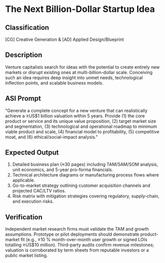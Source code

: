 # The Next Billion-Dollar Startup Idea

## Classification

[CG] Creative Generation & [AD] Applied Design/Blueprint

## Description

Venture capitalists search for ideas with the potential to create entirely new markets or disrupt existing ones at multi-billion-dollar scale. Conceiving such an idea requires deep insight into unmet needs, technological inflection points, and scalable business models.

## ASI Prompt

"Generate a complete concept for a new venture that can realistically achieve a ≥US$1 billion valuation within 5 years. Provide (1) the core product or service and its unique value proposition, (2) target market size and segmentation, (3) technological and operational roadmap to minimum viable product and scale, (4) financial model to profitability, (5) competitive moat, and (6) ethical/social-impact analysis."

## Expected Output

1. Detailed business plan (≈30 pages) including TAM/SAM/SOM analysis, unit economics, and 5-year pro-forma financials.
2. Technical architecture diagrams or manufacturing process flows where applicable.
3. Go-to-market strategy outlining customer acquisition channels and projected CAC/LTV ratios.
4. Risk matrix with mitigation strategies covering regulatory, supply-chain, and execution risks.

## Verification

Independent market research firms must validate the TAM and growth assumptions. Prototype or pilot deployments should demonstrate product-market fit (e.g., ≥10 % month-over-month user growth or signed LOIs totalling ≥US$10 million). Third-party audits confirm revenue milestones; valuation is corroborated by term sheets from reputable investors or a public market listing.
